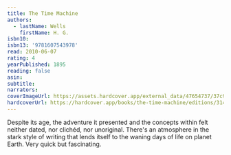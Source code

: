 ```yaml
---
title: The Time Machine
authors:
  - lastName: Wells
    firstName: H. G.
isbn10:
isbn13: '9781607543978'
read: 2010-06-07
rating: 4
yearPublished: 1895
reading: false
asin:
subtitle:
narrators:
coverImageUrl: https://assets.hardcover.app/external_data/47654737/37c972ad60197661f809b2545d03ec828cb57c95.jpeg
hardcoverUrl: https://hardcover.app/books/the-time-machine/editions/31497058
---
```


Despite its age, the adventure it presented and the concepts within felt neither dated, nor clichéd, nor unoriginal. There's an atmosphere in the stark style of writing that lends itself to the waning days of life on planet Earth. Very quick but fascinating.
